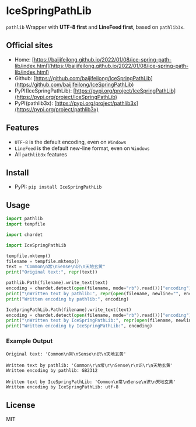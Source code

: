 # IceSpringPathLib

`pathlib` Wrapper with **UTF-8 first** and **LineFeed first**, based on `pathlib3x`.

## Official sites

- Home: [https://baijifeilong.github.io/2022/01/08/ice-spring-path-lib/index.html](https://baijifeilong.github.io/2022/01/08/ice-spring-path-lib/index.html)
- Github: [https://github.com/baijifeilong/IceSpringPathLib](https://github.com/baijifeilong/IceSpringPathLib)
- PyPI(IceSpringPathLib): [https://pypi.org/project/IceSpringPathLib](https://pypi.org/project/IceSpringPathLib)
- PyPI(pathlib3x): [https://pypi.org/project/pathlib3x](https://pypi.org/project/pathlib3x)

## Features

- `UTF-8` is the default encoding, even on `Windows`
- `LineFeed` is the default new-line format, even on `Windows`
- All `pathlib3x` features

## Install

- PyPI: `pip install IceSpringPathLib`

## Usage

```python
import pathlib
import tempfile

import chardet

import IceSpringPathLib

tempfile.mktemp()
filename = tempfile.mktemp()
text = "Common\n常\nSense\n识\n天地玄黄"
print("Original text:", repr(text))

pathlib.Path(filename).write_text(text)
encoding = chardet.detect(open(filename, mode="rb").read())["encoding"]
print("\nWritten text by pathlib:", repr(open(filename, newline="", encoding=encoding).read()))
print("Written encoding by pathlib:", encoding)

IceSpringPathLib.Path(filename).write_text(text)
encoding = chardet.detect(open(filename, mode="rb").read())["encoding"]
print("\nWritten text by IceSpringPathLib:", repr(open(filename, newline="", encoding=encoding).read()))
print("Written encoding by IceSpringPathLib:", encoding)
```

### Example Output

```
Original text: 'Common\n常\nSense\n识\n天地玄黄'

Written text by pathlib: 'Common\r\n常\r\nSense\r\n识\r\n天地玄黄'
Written encoding by pathlib: GB2312

Written text by IceSpringPathLib: 'Common\n常\nSense\n识\n天地玄黄'
Written encoding by IceSpringPathLib: utf-8
```

## License

MIT
